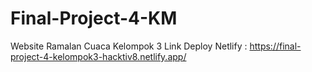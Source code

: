 # Final-Project-4-KM
Website Ramalan Cuaca Kelompok 3 
Link Deploy Netlify : https://final-project-4-kelompok3-hacktiv8.netlify.app/
